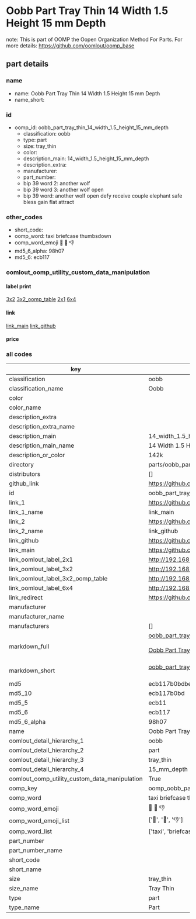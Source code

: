 # Oobb Part Tray Thin 14 Width 1.5 Height 15 mm Depth  

note: This is part of OOMP the Oopen Organization Method For Parts. For more details: https://github.com/oomlout/oomp_base

##  part details
  







### name
* name: Oobb Part Tray Thin 14 Width 1.5 Height 15 mm Depth
* name_short: 
### id
* oomp_id: oobb_part_tray_thin_14_width_1.5_height_15_mm_depth
  * classification: oobb
  * type: part
  * size: tray_thin
  * color: 
  * description_main: 14_width_1.5_height_15_mm_depth
  * description_extra: 
  * manufacturer: 
  * part_number: 
  * bip 39 word 2: another wolf
  * bip 39 word 3: another wolf open
  * bip 39 word: another wolf open defy receive couple elephant safe bless gain flat attract

### other_codes
* short_code: 
* oomp_word: taxi briefcase thumbsdown
* oomp_word_emoji :taxi: :briefcase: :thumbsdown:
* md5_6_alpha: 98h07
* md5_6: ecb117






### oomlout_oomp_utility_custom_data_manipulation
#### label print
[3x2](http://192.168.1.245:1112/?label=oomp%2098h07)
[3x2_oomp_table](http://192.168.1.108:1112/?label=oomp%2098h07)
[2x1](http://192.168.1.242:1112/?label=oomp%2098h07)
[6x4](http://192.168.1.55:1112/?label=oomp%2098h07)    

#### link

[link_main](https://github.com/oomlout/oomlout_oomp_version_1_messy/tree/main/parts/oobb_part_tray_thin_14_width_1.5_height_15_mm_depth) [link_github](https://github.com/oomlout/oomlout_oomp_version_1_messy/tree/main/parts/oobb_part_tray_thin_14_width_1.5_height_15_mm_depth)                             

#### price







### all codes 
| key | value |  
| --- | --- |  
| classification | oobb |  
| classification_name | Oobb |  
| color |  |  
| color_name |  |  
| description_extra |  |  
| description_extra_name |  |  
| description_main | 14_width_1.5_height_15_mm_depth |  
| description_main_name | 14 Width 1.5 Height 15 mm Depth |  
| description_or_color | 142k |  
| directory | parts/oobb_part_tray_thin_14_width_1.5_height_15_mm_depth |  
| distributors | [] |  
| github_link | https://github.com/oomlout/oomlout_oomp_part_src/tree/main/parts/oobb_part_tray_thin_14_width_1.5_height_15_mm_depth |  
| id | oobb_part_tray_thin_14_width_1.5_height_15_mm_depth |  
| link_1 | https://github.com/oomlout/oomlout_oomp_version_1_messy/tree/main/parts/oobb_part_tray_thin_14_width_1.5_height_15_mm_depth |  
| link_1_name | link_main |  
| link_2 | https://github.com/oomlout/oomlout_oomp_version_1_messy/tree/main/parts/oobb_part_tray_thin_14_width_1.5_height_15_mm_depth |  
| link_2_name | link_github |  
| link_github | https://github.com/oomlout/oomlout_oomp_version_1_messy/tree/main/parts/oobb_part_tray_thin_14_width_1.5_height_15_mm_depth |  
| link_main | https://github.com/oomlout/oomlout_oomp_version_1_messy/tree/main/parts/oobb_part_tray_thin_14_width_1.5_height_15_mm_depth |  
| link_oomlout_label_2x1 | http://192.168.1.242:1112/?label=oomp%2098h07 |  
| link_oomlout_label_3x2 | http://192.168.1.245:1112/?label=oomp%2098h07 |  
| link_oomlout_label_3x2_oomp_table | http://192.168.1.108:1112/?label=oomp%2098h07 |  
| link_oomlout_label_6x4 | http://192.168.1.55:1112/?label=oomp%2098h07 |  
| link_redirect | https://github.com/oomlout/oomlout_oomp_version_1_messy/tree/main/parts/oobb_part_tray_thin_14_width_1.5_height_15_mm_depth |  
| manufacturer |  |  
| manufacturer_name |  |  
| manufacturers | [] |  
| markdown_full | [oobb_part_tray_thin_14_width_1.5_height_15_mm_depth](none)<br>[](none)<br>[Oobb Part Tray Thin 14 Width 1.5 Height 15 Mm Depth](none)<br><br> |  
| markdown_short | [oobb_part_tray_thin_14_width_1.5_height_15_mm_depth](none)<br><br> |  
| md5 | ecb117b0bdbe08f8c4d9c39b367f304c |  
| md5_10 | ecb117b0bd |  
| md5_5 | ecb11 |  
| md5_6 | ecb117 |  
| md5_6_alpha | 98h07 |  
| name | Oobb Part Tray Thin 14 Width 1.5 Height 15 mm Depth |  
| oomlout_detail_hierarchy_1 | oobb |  
| oomlout_detail_hierarchy_2 | part |  
| oomlout_detail_hierarchy_3 | tray_thin |  
| oomlout_detail_hierarchy_4 | 15_mm_depth |  
| oomlout_oomp_utility_custom_data_manipulation | True |  
| oomp_key | oomp_oobb_part_tray_thin_14_width_1.5_height_15_mm_depth |  
| oomp_word | taxi briefcase thumbsdown |  
| oomp_word_emoji | :taxi: :briefcase: :thumbsdown: |  
| oomp_word_emoji_list | [':taxi:', ':briefcase:', ':thumbsdown:'] |  
| oomp_word_list | ['taxi', 'briefcase', 'thumbsdown'] |  
| part_number |  |  
| part_number_name |  |  
| short_code |  |  
| short_name |  |  
| size | tray_thin |  
| size_name | Tray Thin |  
| type | part |  
| type_name | Part |  
